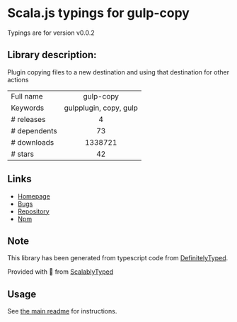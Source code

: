 
# Scala.js typings for gulp-copy

Typings are for version v0.0.2

## Library description:
Plugin copying files to a new destination and using that destination for other actions

|                    |                 |
| ------------------ | :-------------: |
| Full name          | gulp-copy |
| Keywords           | gulpplugin, copy, gulp |
| # releases         | 4 |
| # dependents       | 73 |
| # downloads        | 1338721 |
| # stars            | 42 |

## Links
- [Homepage](https://github.com/klaascuvelier/gulp-copy)
- [Bugs](https://github.com/klaascuvelier/gulp-copy/issues)
- [Repository](https://github.com/klaascuvelier/gulp-copy)
- [Npm](https://www.npmjs.com/package/gulp-copy)
    


## Note
This library has been generated from typescript code from [DefinitelyTyped](https://definitelytyped.org).

Provided with :purple_heart: from [ScalablyTyped](https://github.com/oyvindberg/ScalablyTyped)

## Usage
See [the main readme](../../readme.md) for instructions.


